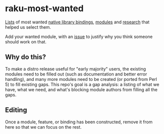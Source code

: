 # raku-most-wanted

[Lists](most-wanted/README-wanted.md) of most wanted
[native library bindings](most-wanted/bindings.md),
[modules](most-wanted/modules.md) and
[research](data-sources/README-sources.md) that helped us select them.

Add your wanted module, with an [issue](https://github.com/raku/raku-most-wanted/issues) to justify why you think someone
should work on that.

## Why do this?

To make a distro release useful for "early majority" users, the existing
modules need to be filled out (such as documentation and better error handling), and
many more modules need to be created (or ported from Perl 5) to fill existing
gaps.  This repo's goal is a gap analysis: a listing of what we have, what we
need, and what's blocking module authors from filling all the gaps.


## Editing

Once a module, feature, or binding has been constructed, remove it
from here so that we can focus on the rest.
